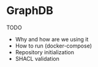 # GraphDB

TODO
- Why and how are we using it
- How to run (docker-compose)
- Repository initialization
- SHACL validation